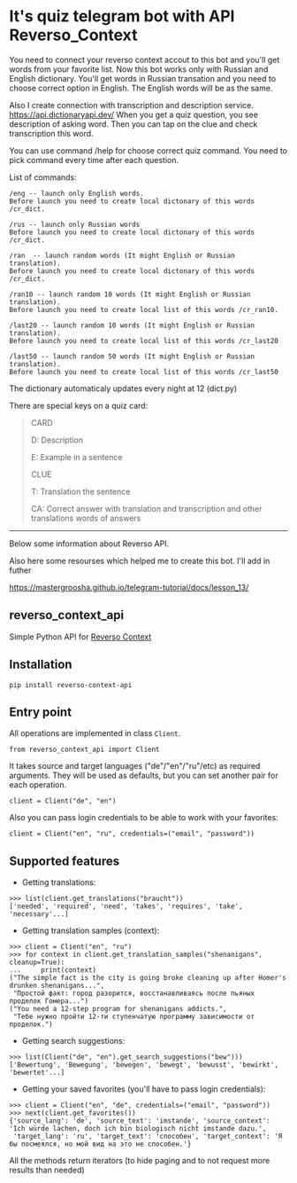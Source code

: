 # It's quiz telegram bot with API Reverso_Context

You need to connect your reverso context accout to this bot and you'll get words from your favorite list.
Now this bot works only with Russian and English dictionary. 
You'll get words in Russian transation and you need to choose correct option in English. The English words will be as the same.

Also I create connection with transcription and description service. https://api.dictionaryapi.dev/
When you get a quiz question, you see description of asking word. Then you can tap on the clue and check transcription this word.

You can use command /help for choose correct quiz command. You need to pick command every time after each question.

List of commands:
```
/eng -- launch only English words.
Before launch you need to create local dictonary of this words /cr_dict.

/rus -- launch only Russian words
Before launch you need to create local dictonary of this words /cr_dict.

/ran  -- launch random words (It might English or Russian translation).
Before launch you need to create local dictonary of this words /cr_dict.

/ran10 -- launch random 10 words (It might English or Russian translation).
Before launch you need to create local list of this words /cr_ran10.

/last20 -- launch random 10 words (It might English or Russian translation).
Before launch you need to create local list of this words /cr_last20

/last50 -- launch random 50 words (It might English or Russian translation).
Before launch you need to create local list of this words /cr_last50
```
The dictionary automaticaly updates every night at 12 (dict.py)

There are special keys on a quiz card:
> CARD
> 
> D: Description
> 
> E: Example in a sentence
>
> CLUE
> 
> T: Translation the sentence
> 
> CA: Correct answer with translation and transcription and other translations words of answers 

_________________________________________________________________________________________________

Below some information about Reverso API.

Also here some resourses which helped me to create this bot. I'll add in futher

https://mastergroosha.github.io/telegram-tutorial/docs/lesson_13/

## reverso_context_api
Simple Python API for [Reverso Context](https://context.reverso.net)

## Installation
```pip install reverso-context-api```

## Entry point
All operations are implemented in class `Client`.     
```python3
from reverso_context_api import Client
```

It takes source and target languages ("de"/"en"/"ru"/etc) as required arguments. They will be used as defaults, but you can set another pair for each operation. <br>
```python3
client = Client("de", "en")
```

Also you can pass login credentials to be able to work with your favorites:<br>
```python3
client = Client("en", "ru", credentials=("email", "password"))
```

## Supported features
* Getting translations:<br>
```python3
>>> list(client.get_translations("braucht"))
['needed', 'required', 'need', 'takes', 'requires', 'take', 'necessary'...]
```
* Getting translation samples (context):<br>
```python3
>>> client = Client("en", "ru")
>>> for context in client.get_translation_samples("shenanigans", cleanup=True):
...     print(context)
("The simple fact is the city is going broke cleaning up after Homer's drunken shenanigans...", 
 "Простой факт: город разорится, восстанавливаясь после пьяных проделок Гомера...")
("You need a 12-step program for shenanigans addicts.", 
 "Тебе нужно пройти 12-ти ступенчатую программу зависимости от проделок.")
```
* Getting search suggestions:<br>
```python3
>>> list(Client("de", "en").get_search_suggestions("bew")))
['Bewertung', 'Bewegung', 'bewegen', 'bewegt', 'bewusst', 'bewirkt', 'bewertet'...]
```
* Getting your saved favorites (you'll have to pass login credentials):
```python3
>>> client = Client("en", "de", credentials=("email", "password"))
>>> next(client.get_favorites())
{'source_lang': 'de', 'source_text': 'imstande', 'source_context': 'Ich würde lachen, doch ich bin biologisch nicht imstande dazu.', 
 'target_lang': 'ru', 'target_text': 'способен', 'target_context': 'Я бы посмеялся, но мой вид на это не способен.'}
```

All the methods return iterators (to hide paging and to not request more results than needed)

